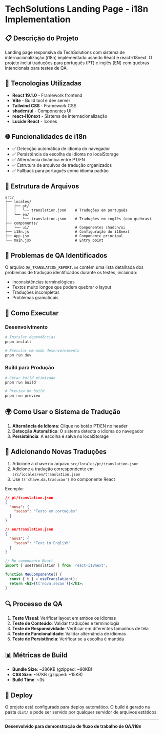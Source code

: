 # TechSolutions Landing Page - i18n Implementation

## 📋 Descrição do Projeto

Landing page responsiva da TechSolutions com sistema de internacionalização (i18n) implementado usando React e react-i18next. O projeto inclui traduções para português (PT) e inglês (EN) com quebras intencionais para testes de QA.

## 🚀 Tecnologias Utilizadas

- **React 19.1.0** - Framework frontend
- **Vite** - Build tool e dev server
- **Tailwind CSS** - Framework CSS
- **shadcn/ui** - Componentes UI
- **react-i18next** - Sistema de internacionalização
- **Lucide React** - Ícones

## 🌐 Funcionalidades de i18n

- ✅ Detecção automática de idioma do navegador
- ✅ Persistência da escolha de idioma no localStorage
- ✅ Alternância dinâmica entre PT/EN
- ✅ Estrutura de arquivos de tradução organizados
- ✅ Fallback para português como idioma padrão

## 📁 Estrutura de Arquivos

```
src/
├── locales/
│   ├── pt/
│   │   └── translation.json    # Traduções em português
│   └── en/
│       └── translation.json    # Traduções em inglês (com quebras)
├── components/
│   └── ui/                     # Componentes shadcn/ui
├── i18n.js                     # Configuração do i18next
├── App.jsx                     # Componente principal
└── main.jsx                    # Entry point
```

## 🐛 Problemas de QA Identificados

O arquivo `QA_TRANSLATION_REPORT.md` contém uma lista detalhada dos problemas de tradução identificados durante os testes, incluindo:

- Inconsistências terminológicas
- Textos muito longos que podem quebrar o layout
- Traduções incompletas
- Problemas gramaticais

## 🔧 Como Executar

### Desenvolvimento
```bash
# Instalar dependências
pnpm install

# Executar em modo desenvolvimento
pnpm run dev
```

### Build para Produção
```bash
# Gerar build otimizado
pnpm run build

# Preview do build
pnpm run preview
```

## 🌍 Como Usar o Sistema de Tradução

1. **Alternância de Idioma**: Clique no botão PT/EN no header
2. **Detecção Automática**: O sistema detecta o idioma do navegador
3. **Persistência**: A escolha é salva no localStorage

## 📝 Adicionando Novas Traduções

1. Adicione a chave no arquivo `src/locales/pt/translation.json`
2. Adicione a tradução correspondente em `src/locales/en/translation.json`
3. Use `t('chave.da.traducao')` no componente React

Exemplo:
```json
// pt/translation.json
{
  "nova": {
    "secao": "Texto em português"
  }
}

// en/translation.json
{
  "nova": {
    "secao": "Text in English"
  }
}
```

```jsx
// No componente React
import { useTranslation } from 'react-i18next';

function MeuComponente() {
  const { t } = useTranslation();
  return <h1>{t('nova.secao')}</h1>;
}
```

## 🔍 Processo de QA

1. **Teste Visual**: Verificar layout em ambos os idiomas
2. **Teste de Conteúdo**: Validar traduções e terminologia
3. **Teste de Responsividade**: Verificar em diferentes tamanhos de tela
4. **Teste de Funcionalidade**: Validar alternância de idiomas
5. **Teste de Persistência**: Verificar se a escolha é mantida

## 📊 Métricas de Build

- **Bundle Size**: ~286KB (gzipped: ~90KB)
- **CSS Size**: ~97KB (gzipped: ~15KB)
- **Build Time**: ~3s

## 🚀 Deploy

O projeto está configurado para deploy automático. O build é gerado na pasta `dist/` e pode ser servido por qualquer servidor de arquivos estáticos.

---

**Desenvolvido para demonstração de fluxo de trabalho de QA/i18n**

